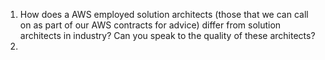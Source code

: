 1. How does a AWS employed solution architects (those that we can call on as part of our AWS contracts for advice) differ from solution architects in industry? Can you speak to the quality of these architects?
1. 